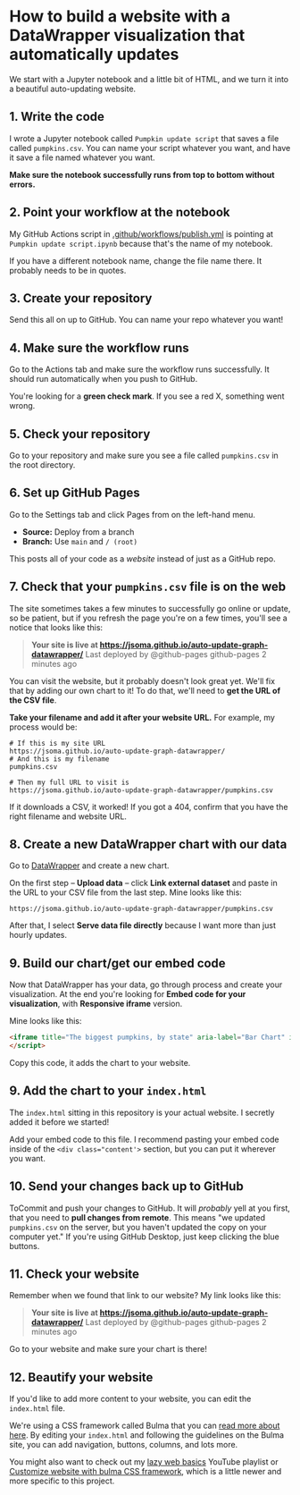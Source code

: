 # How to build a website with a DataWrapper visualization that automatically updates

We start with a Jupyter notebook and a little bit of HTML, and we turn it into a beautiful auto-updating website.

## 1. Write the code

I wrote a Jupyter notebook called `Pumpkin update script` that saves a file called `pumpkins.csv`. You can name your script whatever you want, and have it save a file named whatever you want.

**Make sure the notebook successfully runs from top to bottom without errors.**

## 2. Point your workflow at the notebook

My GitHub Actions script in [.github/workflows/publish.yml](.github/workflows/publish.yml#L19-L20) is pointing at `Pumpkin update script.ipynb` because that's the name of my notebook.

If you have a different notebook name, change the file name there. It probably needs to be in quotes.

## 3. Create your repository

Send this all on up to GitHub. You can name your repo whatever you want!

## 4. Make sure the workflow runs

Go to the Actions tab and make sure the workflow runs successfully. It should run automatically when you push to GitHub.

You're looking for a **green check mark**. If you see a red X, something went wrong.

## 5. Check your repository

Go to your repository and make sure you see a file called `pumpkins.csv` in the root directory.

## 6. Set up GitHub Pages

Go to the Settings tab and click Pages from on the left-hand menu.

* **Source:** Deploy from a branch
* **Branch:** Use `main` and `/ (root)`

This posts all of your code as a *website* instead of just as a GitHub repo.

## 7. Check that your `pumpkins.csv` file is on the web

The site sometimes takes a few minutes to successfully go online or update, so be patient, but if you refresh the page you're on a few times, you'll see a notice that looks like this:

> **Your site is live at https://jsoma.github.io/auto-update-graph-datawrapper/**
> Last deployed by @github-pages github-pages 2 minutes ago

You can visit the website, but it probably doesn't look great yet. We'll fix that by adding our own chart to it! To do that, we'll need to **get the URL of the CSV file**.

**Take your filename and add it after your website URL.** For example, my process would be:

```
# If this is my site URL
https://jsoma.github.io/auto-update-graph-datawrapper/
# And this is my filename
pumpkins.csv

# Then my full URL to visit is
https://jsoma.github.io/auto-update-graph-datawrapper/pumpkins.csv
```

If it downloads a CSV, it worked! If you got a 404, confirm that you have the right filename and website URL.

## 8. Create a new DataWrapper chart with our data

Go to [DataWrapper](https://www.datawrapper.de/) and create a new chart.

On the first step – **Upload data** – click **Link external dataset** and paste in the URL to your CSV file from the last step. Mine looks like this:

```
https://jsoma.github.io/auto-update-graph-datawrapper/pumpkins.csv
```

After that, I select **Serve data file directly** because I want more than just hourly updates.

## 9. Build our chart/get our embed code

Now that DataWrapper has your data, go through process and create your visualization. At the end you're looking for **Embed code for your visualization**, with **Responsive iframe** version.

Mine looks like this:

```html
<iframe title="The biggest pumpkins, by state" aria-label="Bar Chart" id="datawrapper-chart-rmNfg" src="https://datawrapper.dwcdn.net/rmNfg/1/" scrolling="no" frameborder="0" style="width: 0; min-width: 100% !important; border: none;" height="728" data-external="1"></iframe><script type="text/javascript">!function(){"use strict";window.addEventListener("message",(function(e){if(void 0!==e.data["datawrapper-height"]){var t=document.querySelectorAll("iframe");for(var a in e.data["datawrapper-height"])for(var r=0;r<t.length;r++){if(t[r].contentWindow===e.source)t[r].style.height=e.data["datawrapper-height"][a]+"px"}}}))}();
</script>
```

Copy this code, it adds the chart to your website.

## 9. Add the chart to your `index.html`

The `index.html` sitting in this repository is your actual website. I secretly added it before we started!

Add your embed code to this file. I recommend pasting your embed code inside of the `<div class="content'>` section, but you can put it wherever you want.

## 10. Send your changes back up to GitHub

ToCommit and push your changes to GitHub. It will *probably* yell at you first, that you need to **pull changes from remote**. This means "we updated `pumpkins.csv` on the server, but you haven't updated the copy on your computer yet." If you're using GitHub Desktop, just keep clicking the blue buttons.

## 11. Check your website

Remember when we found that link to our website? My link looks like this:

> **Your site is live at https://jsoma.github.io/auto-update-graph-datawrapper/**
> Last deployed by @github-pages github-pages 2 minutes ago

Go to your website and make sure your chart is there!

## 12. Beautify your website

If you'd like to add more content to your website, you can edit the `index.html` file.

We're using a CSS framework called Bulma that you can [read more about here](https://bulma.io/). By editing your `index.html` and following the guidelines on the Bulma site, you can add navigation, buttons, columns, and lots more.

You might also want to check out my [lazy web basics](https://www.youtube.com/playlist?list=PLewNEVDy7gq1vO4fTJe5fJw4u63qiKt0o) YouTube playlist or  [Customize website with bulma CSS framework](https://youtu.be/iuLPLuxG2pI), which is a little newer and more specific to this project.